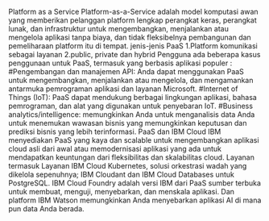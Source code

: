 Platform as a Service
Platform-as-a-Service adalah model komputasi awan yang memberikan pelanggan platform lengkap perangkat keras, perangkat lunak, dan infrastruktur untuk mengembangkan, menjalankan atau mengelola aplikasi tanpa biaya, dan tidak fleksibelnya pembangunan dan pemeliharaan platform itu di tempat.
jenis-jenis PaaS
1.Platform komunikasi sebagai layanan
2.public, private dan hybrid
Pengguna ada beberapa kasus penggunaan untuk PaaS, termasuk yang berbasis aplikasi populer :
#Pengembangan dan manajemen API: Anda dapat menggunakan PaaS untuk mengembangkan, menjalankan atau mengelola, dan mengamankan antarmuka pemrograman aplikasi dan layanan Microsoft.
#Internet of Things (IoT): PaaS dapat mendukung berbagai lingkungan aplikasi, bahasa pemrograman, dan alat yang digunakan untuk penyebaran IoT.
#Business analytics/intelligence: memungkinkan Anda untuk menganalisis data Anda untuk menemukan wawasan bisnis yang memungkinkan keputusan dan prediksi bisnis yang lebih terinformasi.
PaaS dan IBM Cloud IBM menyediakan PaaS yang kaya dan scalable untuk mengembangkan aplikasi cloud asli dari awal atau memodernisasi aplikasi yang ada untuk mendapatkan keuntungan dari fleksibilitas dan skalabilitas cloud. Layanan termasuk Layanan IBM Cloud Kubernetes, solusi orkestrasi wadah yang dikelola sepenuhnya; IBM Cloudant dan IBM Cloud Databases untuk PostgreSQL. IBM Cloud Foundry adalah versi IBM dari PaaS sumber terbuka untuk membuat, menguji, menyebarkan, dan menskala aplikasi. Dan platform IBM Watson memungkinkan Anda menyebarkan aplikasi AI di mana pun data Anda berada.
